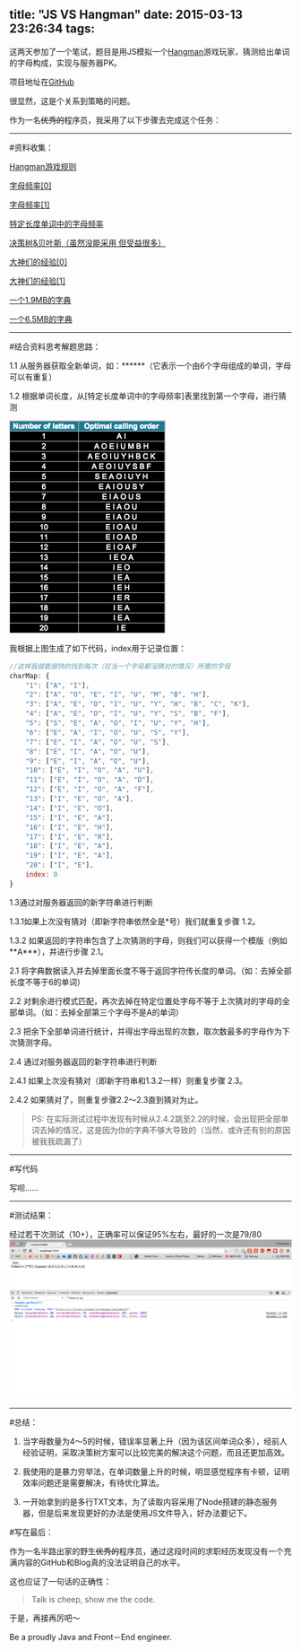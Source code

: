 title: "JS VS Hangman"
date: 2015-03-13 23:26:34
tags:
---
这两天参加了一个笔试，题目是用JS模拟一个[Hangman](http://en.wikipedia.org/wiki/Hangman_game)游戏玩家，猜测给出单词的字母构成，实现与服务器PK。

项目地址在[GitHub](https://github.com/hejiheji001/Hangman)

很显然，这是个关系到策略的问题。

作为一名<span style="text-decoration: line-through;">优秀的</span>程序员，我采用了以下步骤去完成这个任务：

---

#资料收集：

[Hangman游戏规则](http://en.wikipedia.org/wiki/Hangman_game)

[字母频率[0]](http://zh.wikipedia.org/wiki/字母频率)

[字母频率[1]](http://datagenetics.com/blog/april12012/index.html)

[特定长度单词中的字母频率](http://datagenetics.com/blog/april12012/index.html)

[决策树&贝叶斯（虽然没能采用 但受益很多）](http://mindhacks.cn/2008/09/21/the-magical-bayesian-method/)

[大神们的经验[0]](https://ruby-china.org/topics/16256)

[大神们的经验[1]](https://github.com/spydez/hangman)

[一个1.9MB的字典](https://github.com/hejiheji001/Hangman/blob/master/app/words.txt)

[一个6.5MB的字典](https://github.com/hejiheji001/Hangman/blob/master/app/dictionary.js)
 <!--more-->
---
#结合资料思考解题思路：

1.1 从服务器获取全新单词，如：******（它表示一个由6个字母组成的单词，字母可以有重复）

1.2 根据单词长度，从[特定长度单词中的字母频率]表里找到第一个字母，进行猜测

![firstChar](/images/hangman/firstChar.png)

我根据上图生成了如下代码，index用于记录位置：

``` JavaScript
//这样我就能很快的找到每次（仅当一个字母都没猜对的情况）所需的字母
charMap: {
	"1": ["A", "I"],
	"2": ["A", "O", "E", "I", "U", "M", "B", "H"],
	"3": ["A", "E", "O", "I", "U", "Y", "H", "B", "C", "K"],
	"4": ["A", "E", "O", "I", "U", "Y", "S", "B", "F"],
	"5": ["S", "E", "A", "O", "I", "U", "Y", "H"],
	"6": ["E", "A", "I", "O", "U", "S", "Y"],
	"7": ["E", "I", "A", "O", "U", "S"],
	"8": ["E", "I", "A", "O", "U"],
	"9": ["E", "I", "A", "O", "U"],
	"10": ["E", "I", "O", "A", "U"],
	"11": ["E", "I", "O", "A", "D"],
	"12": ["E", "I", "O", "A", "F"],
	"13": ["I", "E", "O", "A"],
	"14": ["I", "E", "O"],
	"15": ["I", "E", "A"],
	"16": ["I", "E", "H"],
	"17": ["I", "E", "R"],
	"18": ["I", "E", "A"],
	"19": ["I", "E", "A"],
	"20": ["I", "E"],
	index: 0
}
```

1.3通过对服务器返回的新字符串进行判断

1.3.1如果上次没有猜对（即新字符串依然全是\*号）我们就重复步骤 1.2。

1.3.2 如果返回的字符串包含了上次猜测的字母，则我们可以获得一个模版（例如\*\*A\*\*\*），并进行步骤 2.1。

2.1 将字典数据读入并去掉里面长度不等于返回字符传长度的单词。（如：去掉全部长度不等于6的单词）

2.2 对剩余进行模式匹配，再次去掉在特定位置处字母不等于上次猜对的字母的全部单词。（如：去掉全部第三个字母不是A的单词）

2.3 把余下全部单词进行统计，并得出字母出现的次数，取次数最多的字母作为下次猜测字母。

2.4 通过对服务器返回的新字符串进行判断

2.4.1 如果上次没有猜对（即新字符串和1.3.2一样）则重复步骤 2.3。

2.4.2 如果猜对了，则重复步骤2.2～2.3直到猜对为止。

>PS: 在实际测试过程中发现有时候从2.4.2跳至2.2的时候，会出现把全部单词去掉的情况，这是因为你的字典不够大导致的（当然，或许还有别的原因被我我疏漏了）

---

#写代码

写呗……

---

#测试结果：

经过若干次测试（10+），正确率可以保证95%左右，最好的一次是79/80
![result](/images/hangman/result.png)

---

#总结：

1. 当字母数量为4～5的时候，错误率显著上升（因为该区间单词众多），经前人经验证明，采取决策树方案可以比较完美的解决这个问题，而且还更加高效。

2. 我使用的是暴力穷举法，在单词数量上升的时候，明显感觉程序有卡顿，证明效率问题还是需要解决，有待优化算法。

3. 一开始拿到的是多行TXT文本，为了读取内容采用了Node搭建的静态服务器，但是后来发现更好的办法是使用JS文件导入，好办法要记下。

#写在最后：

作为一名半路出家的野生<span style="text-decoration: line-through;">优秀的</span>程序员，通过这段时间的求职经历发现没有一个充满内容的GitHub和Blog真的没法证明自己的水平。

这也应证了一句话的正确性：

>Talk is cheep, show me the code.

于是，再接再厉吧～

Be a proudly Java and Front－End engineer.



